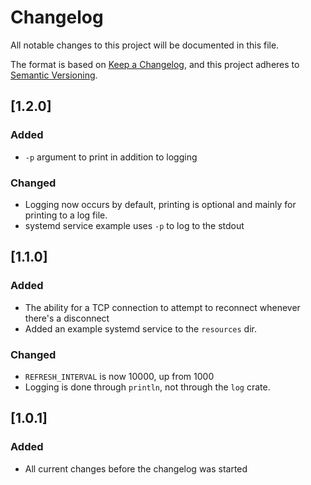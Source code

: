 # Changelog

All notable changes to this project will be documented in this file.

The format is based on [Keep a Changelog](https://keepachangelog.com/en/1.1.0/),
and this project adheres to [Semantic Versioning](https://semver.org/spec/v2.0.0.html).

## [1.2.0]

### Added

- `-p` argument to print in addition to logging

### Changed

- Logging now occurs by default, printing is optional and mainly for printing to a log file.
- systemd service example uses `-p` to log to the stdout

## [1.1.0]

### Added

- The ability for a TCP connection to attempt to reconnect whenever there's a disconnect
- Added an example systemd service to the `resources` dir.

### Changed

- `REFRESH_INTERVAL` is now 10000, up from 1000
- Logging is done through `println`, not through the `log` crate.

## [1.0.1]

### Added

- All current changes before the changelog was started